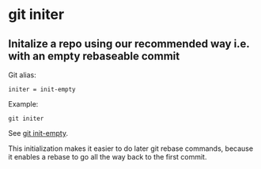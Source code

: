 # git initer

## Initalize a repo using our recommended way i.e. with an empty rebaseable commit

Git alias:

```git
initer = init-empty
```

Example:

```shell
git initer
```

See [git init-empty](../git-init-empty).

This initialization makes it easier to do later git rebase commands,
because it enables a rebase to go all the way back to the first commit.

